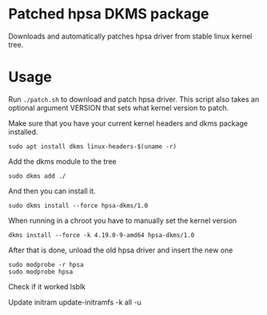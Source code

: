 # Patched hpsa DKMS package

Downloads and automatically patches hpsa driver from stable linux kernel tree.

# Usage

Run `./patch.sh` to download and patch hpsa driver. This script also takes an
optional argument VERSION that sets what kernel version to patch.

Make sure that you have your current kernel headers and dkms package installed.

    sudo apt install dkms linux-headers-$(uname -r)

Add the dkms module to the tree

    sudo dkms add ./

And then you can install it.

    sudo dkms install --force hpsa-dkms/1.0

When running in a chroot you have to manually set the kernel version

    dkms install --force -k 4.19.0-9-amd64 hpsa-dkms/1.0

After that is done, unload the old hpsa driver and insert the new one

    sudo modprobe -r hpsa
    sudo modprobe hpsa
    
Check if it worked
    lsblk

Update initram
    update-initramfs -k all -u
